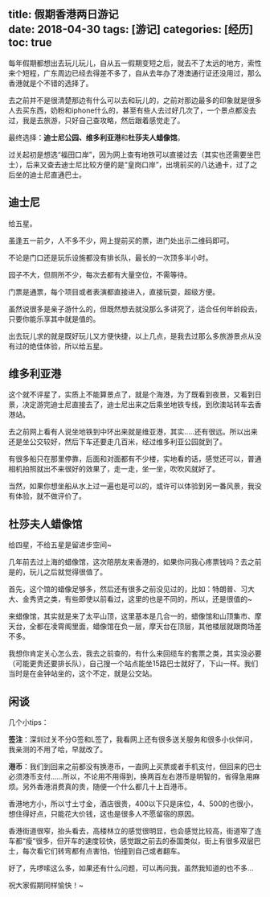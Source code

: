 title: 假期香港两日游记         
date: 2018-04-30
tags: [游记]
categories: [经历]
toc: true
---

每年假期都想出去玩儿玩儿，自从五一假期变短之后，就去不了太远的地方，索性来个短程，广东周边已经去得差不多了，自从去年办了港澳通行证还没用过，那么香港就是个不错的选择了。

去之前并不是很清楚那边有什么可以去和玩儿的，之前对那边最多的印象就是很多人去买东西，奶粉和iphone什么的，甚至有些人去过好几次了，一个景点都没去过，我是去旅游，只好自己查攻略，然后跟着感觉走了。

最终选择：**迪士尼公园、维多利亚港**和**杜莎夫人蜡像馆**。

过关起初是想选“福田口岸”，因为网上查有地铁可以直接过去（其实也还需要坐巴士），后来又查去迪士尼比较方便的是“皇岗口岸”，出境前买的八达通卡，过了之后坐的迪士尼直通巴士。

## 迪士尼    

​给五星。

虽逢五一前夕，人不多不少，网上提前买的票，进门处出示二维码即可。

不论是门口还是玩乐设施都没有排长队，最长的一次顶多半小时。

园子不大，但厕所不少，每次去都有大量空位，不需等待。

门票是通票，每个项目或者表演都直接进入，直接玩耍，超级方便。

虽然说很多是亲子游什么的，但既然想去就没那么多讲究了，适合任何年龄段去，只要你能乐享其中就是值的。

出去玩儿求的就是既好玩儿又方便快捷，以上几点，是我去过那么多旅游景点从没有过的绝佳体验，所以给五星。

## 维多利亚港  

这个就不评星了，实质上不能算景点了，就是个海港，为了既看到夜景，又看到日景，决定游完迪士尼直接去了，迪士尼出来之后乘坐地铁专线，到欣澳站转车去香港站。

去之前网上看有人说坐地铁到中环出来就是维亚港，其实…..还有很远。所以出来还是坐公交较好，然后下车还要走几百米，经过维多利亚公园就到了。​

​​有很多船只在那里停靠，后面和对面都有不少楼，实地看的话，感觉还可以，普通相机拍照就出不来很好的效果了，走一走，坐一坐，吹吹风就好了。

当然，如果你想坐船从水上过一遍也是可以的，或许可以体验到另一番风景，我没有体验，就不做评价了。

## 杜莎夫人蜡像馆     
给四星，不给五星是留进步空间~

几年前去过上海的蜡像馆，这次陪朋友来香港的，如果你问我心疼票钱吗？去之前是的，玩儿之后就觉得很值了。

首先，这个馆的蜡像足够多，然后还有很多之前没见过的，比如：特朗普、习大大、金秀贤之类，有些即使以前看过，这里的也是不同的，所以，还是很值的~

​来蜡像馆，其实就是来了太平山顶，这里基本是几合一的，蜡像馆和山顶集市、摩天台，全都在凌霄阁里面，蜡像馆在负一层，摩天台在顶层，其他楼层就跟商场差不多。​

​我想你肯定关心怎么去，我去之前查的，有什么来回缆车的套票之类，其实没必要（可能更贵还要排长队），自己搜一个站点能坐15路巴士就好了，下山一样。我们当时是在金钟站坐的，这个不定，就是公交站。

## 闲谈
几个小tips：

**签注**：深圳过关不分G签和L签了，我看网上还有很多送关服务和很多小伙伴问，我亲测的不用了哈，早就改了。

**港币**：我们到回来之前都没有换港币，一直网上买票或者手机支付，但回来的巴士必须港币支付......所以，不论用不用得到，换两百左右港币是明智的，省得急用麻烦。另外香港消费真的贵，随便一个什么都几十上百港币。

香港地方小，所以寸土寸金，酒店很贵，400以下只是床位，4、500的也很小，想住得好点，只能花大价钱，这也是很多人不愿留宿的原因。

香港街道很窄，抬头看去，高楼林立的感觉很明显，也会感觉比较高，街道窄了连车都“瘦”很多，但开车的速度较快，感觉跟之前去的泰国类似，街上有很多双层巴士，每次看它们转弯都有点害怕，怕撞到自己或者翻车。

好了，先啰嗦这么多，如果还有什么问题，可以再问我，虽然我知道的也不多...

祝大家假期同样愉快！~​​​​​














